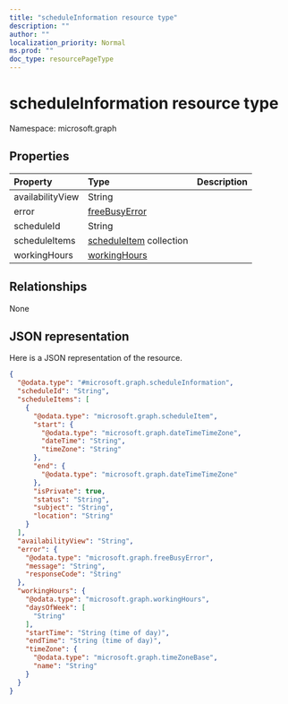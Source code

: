 ```yaml
---
title: "scheduleInformation resource type"
description: ""
author: ""
localization_priority: Normal
ms.prod: ""
doc_type: resourcePageType
---
```


# scheduleInformation resource type


Namespace: microsoft.graph



## Properties
|Property|Type|Description|
|:---|:---|:---|
|availabilityView|String||
|error|[freeBusyError](../resources/freebusyerror.md)||
|scheduleId|String||
|scheduleItems|[scheduleItem](../resources/scheduleitem.md) collection||
|workingHours|[workingHours](../resources/workinghours.md)||

## Relationships
None

## JSON representation
Here is a JSON representation of the resource.
<!-- {
  "blockType": "resource",
  "@odata.type": "microsoft.graph.scheduleInformation"
}
-->
``` json
{
  "@odata.type": "#microsoft.graph.scheduleInformation",
  "scheduleId": "String",
  "scheduleItems": [
    {
      "@odata.type": "microsoft.graph.scheduleItem",
      "start": {
        "@odata.type": "microsoft.graph.dateTimeTimeZone",
        "dateTime": "String",
        "timeZone": "String"
      },
      "end": {
        "@odata.type": "microsoft.graph.dateTimeTimeZone"
      },
      "isPrivate": true,
      "status": "String",
      "subject": "String",
      "location": "String"
    }
  ],
  "availabilityView": "String",
  "error": {
    "@odata.type": "microsoft.graph.freeBusyError",
    "message": "String",
    "responseCode": "String"
  },
  "workingHours": {
    "@odata.type": "microsoft.graph.workingHours",
    "daysOfWeek": [
      "String"
    ],
    "startTime": "String (time of day)",
    "endTime": "String (time of day)",
    "timeZone": {
      "@odata.type": "microsoft.graph.timeZoneBase",
      "name": "String"
    }
  }
}
```

